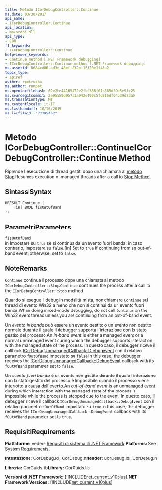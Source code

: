 ```yaml
---
title: Metodo ICorDebugController::Continue
ms.date: 03/30/2017
api_name:
- ICorDebugController.Continue
api_location:
- mscordbi.dll
api_type:
- COM
f1_keywords:
- ICorDebugController::Continue
helpviewer_keywords:
- Continue method [.NET Framework debugging]
- ICorDebugController::Continue method [.NET Framework debugging]
ms.assetid: 8684cd06-ad3e-48ef-832e-15320e1f43a2
topic_type:
- apiref
author: rpetrusha
ms.author: ronpet
ms.openlocfilehash: 62e2be44165472e2fbf368f61b865d39a5e9fc28
ms.sourcegitcommit: 2e95559d957a1a942e490c5fd916df04b39d73a9
ms.translationtype: MT
ms.contentlocale: it-IT
ms.lasthandoff: 10/16/2019
ms.locfileid: "72395462"
---
```

# <a name="icordebugcontrollercontinue-method"></a><span data-ttu-id="71432-102">Metodo ICorDebugController::Continue</span><span class="sxs-lookup"><span data-stu-id="71432-102">ICorDebugController::Continue Method</span></span>

<span data-ttu-id="71432-103">Riprende l'esecuzione di thread gestiti dopo una chiamata al [metodo Stop](icordebugcontroller-stop-method.md).</span><span class="sxs-lookup"><span data-stu-id="71432-103">Resumes execution of managed threads after a call to [Stop Method](icordebugcontroller-stop-method.md).</span></span>

## <a name="syntax"></a><span data-ttu-id="71432-104">Sintassi</span><span class="sxs-lookup"><span data-stu-id="71432-104">Syntax</span></span>

```cpp
HRESULT Continue (
    [in] BOOL fIsOutOfBand
);
```

## <a name="parameters"></a><span data-ttu-id="71432-105">Parametri</span><span class="sxs-lookup"><span data-stu-id="71432-105">Parameters</span></span>

`fIsOutOfBand`  
<span data-ttu-id="71432-106">in Impostare su `true` se si continua da un evento fuori banda; in caso contrario, impostare su `false`.</span><span class="sxs-lookup"><span data-stu-id="71432-106">[in] Set to `true` if continuing from an out-of-band event; otherwise, set to `false`.</span></span>

## <a name="remarks"></a><span data-ttu-id="71432-107">Note</span><span class="sxs-lookup"><span data-stu-id="71432-107">Remarks</span></span>

<span data-ttu-id="71432-108">`Continue` continua il processo dopo una chiamata al metodo `ICorDebugController::Stop`.</span><span class="sxs-lookup"><span data-stu-id="71432-108">`Continue` continues the process after a call to the `ICorDebugController::Stop` method.</span></span>

<span data-ttu-id="71432-109">Quando si esegue il debug in modalità mista, non chiamare `Continue` sul thread di evento Win32 a meno che non si continui da un evento fuori banda.</span><span class="sxs-lookup"><span data-stu-id="71432-109">When doing mixed-mode debugging, do not call `Continue` on the Win32 event thread unless you are continuing from an out-of-band event.</span></span>

<span data-ttu-id="71432-110">Un *evento in banda* può essere un evento gestito o un evento non gestito normale durante il quale il debugger supporta l'interazione con lo stato gestito del processo.</span><span class="sxs-lookup"><span data-stu-id="71432-110">An *in-band event* is either a managed event or a normal unmanaged event during which the debugger supports interaction with the managed state of the process.</span></span> <span data-ttu-id="71432-111">In questo caso, il debugger riceve il callback [ICorDebugUnmanagedCallback::D ebugevent](icordebugunmanagedcallback-debugevent-method.md) con il relativo parametro `fOutOfBand` impostato su `false`.</span><span class="sxs-lookup"><span data-stu-id="71432-111">In this case, the debugger receives the [ICorDebugUnmanagedCallback::DebugEvent](icordebugunmanagedcallback-debugevent-method.md) callback with its `fOutOfBand` parameter set to `false`.</span></span>

<span data-ttu-id="71432-112">Un *evento fuori banda* è un evento non gestito durante il quale l'interazione con lo stato gestito del processo è Impossibile quando il processo viene interrotto a causa dell'evento.</span><span class="sxs-lookup"><span data-stu-id="71432-112">An *out-of-band event* is an unmanaged event during which interaction with the managed state of the process is impossible while the process is stopped due to the event.</span></span> <span data-ttu-id="71432-113">In questo caso, il debugger riceve il callback `ICorDebugUnmanagedCallback::DebugEvent` con il relativo parametro `fOutOfBand` impostato su `true`.</span><span class="sxs-lookup"><span data-stu-id="71432-113">In this case, the debugger receives the `ICorDebugUnmanagedCallback::DebugEvent` callback with its `fOutOfBand` parameter set to `true`.</span></span>

## <a name="requirements"></a><span data-ttu-id="71432-114">Requisiti</span><span class="sxs-lookup"><span data-stu-id="71432-114">Requirements</span></span>

<span data-ttu-id="71432-115">**Piattaforme:** vedere [Requisiti di sistema di .NET Framework](../../../../docs/framework/get-started/system-requirements.md).</span><span class="sxs-lookup"><span data-stu-id="71432-115">**Platforms:** See [System Requirements](../../../../docs/framework/get-started/system-requirements.md).</span></span>

<span data-ttu-id="71432-116">**Intestazione:** CorDebug.idl, CorDebug.h</span><span class="sxs-lookup"><span data-stu-id="71432-116">**Header:** CorDebug.idl, CorDebug.h</span></span>

<span data-ttu-id="71432-117">**Libreria:** CorGuids.lib</span><span class="sxs-lookup"><span data-stu-id="71432-117">**Library:** CorGuids.lib</span></span>

<span data-ttu-id="71432-118">**Versioni di .NET Framework:** [!INCLUDE[net_current_v10plus](../../../../includes/net-current-v10plus-md.md)]</span><span class="sxs-lookup"><span data-stu-id="71432-118">**.NET Framework Versions:** [!INCLUDE[net_current_v10plus](../../../../includes/net-current-v10plus-md.md)]</span></span>
